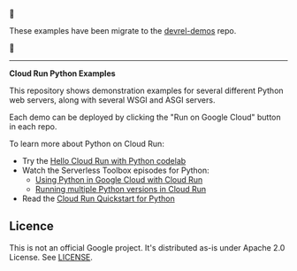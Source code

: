 🚛

These examples have been migrate to the [devrel-demos](https://github.com/GoogleCloudPlatform/devrel-demos) repo. 

🚛

---------------

**Cloud Run Python Examples**

This repository shows demonstration examples for several different Python web servers, along with several WSGI and ASGI servers. 

Each demo can be deployed by clicking the "Run on Google Cloud" button in each repo. 

To learn more about Python on Cloud Run: 

 * Try the [Hello Cloud Run with Python codelab](https://codelabs.developers.google.com/codelabs/cloud-run-hello-python3/#0)
 * Watch the Serverless Toolbox episodes for Python:
   * [Using Python in Google Cloud with Cloud Run](https://www.youtube.com/watch?v=AoNulKfMl_Q&list=PLIivdWyY5sqKiWvnaA5A8F3UQ0Xu5i49U)
   * [Running multiple Python versions in Cloud Run](https://www.youtube.com/watch?v=fhOGVwzPW_o&list=PLIivdWyY5sqKiWvnaA5A8F3UQ0Xu5i49U)
 * Read the [Cloud Run Quickstart for Python](https://cloud.google.com/run/docs/quickstarts/build-and-deploy#python)


## Licence

This is not an official Google project. It's distributed as-is under Apache 2.0
License. See [LICENSE](./LICENSE).
